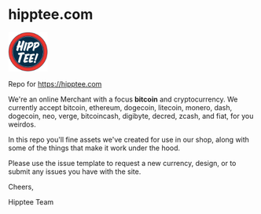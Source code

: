 # hipptee.com
<img src="https://github.com/hipptee/hipptee.com/blob/master/assets/ht_logo.png" alt="alt text" height="80px">

Repo for https://hipptee.com

We're an online Merchant with a focus **bitcoin** and cryptocurrency. We currently accept bitcoin, ethereum, dogecoin, litecoin, monero, dash, dogecoin, neo, verge, bitcoincash, digibyte, decred, zcash, and fiat, for you weirdos.

In this repo you'll fine assets we've created for use in our shop, along with some of the things that make it work under the hood. 

Please use the issue template to request a new currency, design, or to submit any issues you have with the site.

Cheers,

Hipptee Team
